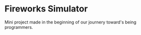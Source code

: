 # Fireworks Simulator
Mini project made in the beginning of our journery toward's being programmers. 
